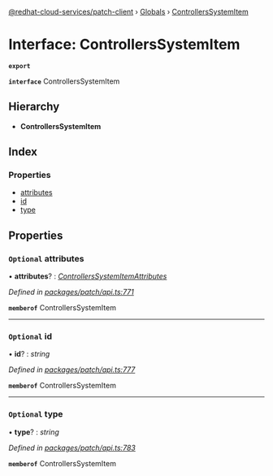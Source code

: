 [@redhat-cloud-services/patch-client](../README.md) › [Globals](../globals.md) › [ControllersSystemItem](controllerssystemitem.md)

# Interface: ControllersSystemItem

**`export`** 

**`interface`** ControllersSystemItem

## Hierarchy

* **ControllersSystemItem**

## Index

### Properties

* [attributes](controllerssystemitem.md#optional-attributes)
* [id](controllerssystemitem.md#optional-id)
* [type](controllerssystemitem.md#optional-type)

## Properties

### `Optional` attributes

• **attributes**? : *[ControllersSystemItemAttributes](controllerssystemitemattributes.md)*

*Defined in [packages/patch/api.ts:771](https://github.com/RedHatInsights/javascript-clients/blob/fcfdd3c/packages/patch/api.ts#L771)*

**`memberof`** ControllersSystemItem

___

### `Optional` id

• **id**? : *string*

*Defined in [packages/patch/api.ts:777](https://github.com/RedHatInsights/javascript-clients/blob/fcfdd3c/packages/patch/api.ts#L777)*

**`memberof`** ControllersSystemItem

___

### `Optional` type

• **type**? : *string*

*Defined in [packages/patch/api.ts:783](https://github.com/RedHatInsights/javascript-clients/blob/fcfdd3c/packages/patch/api.ts#L783)*

**`memberof`** ControllersSystemItem
